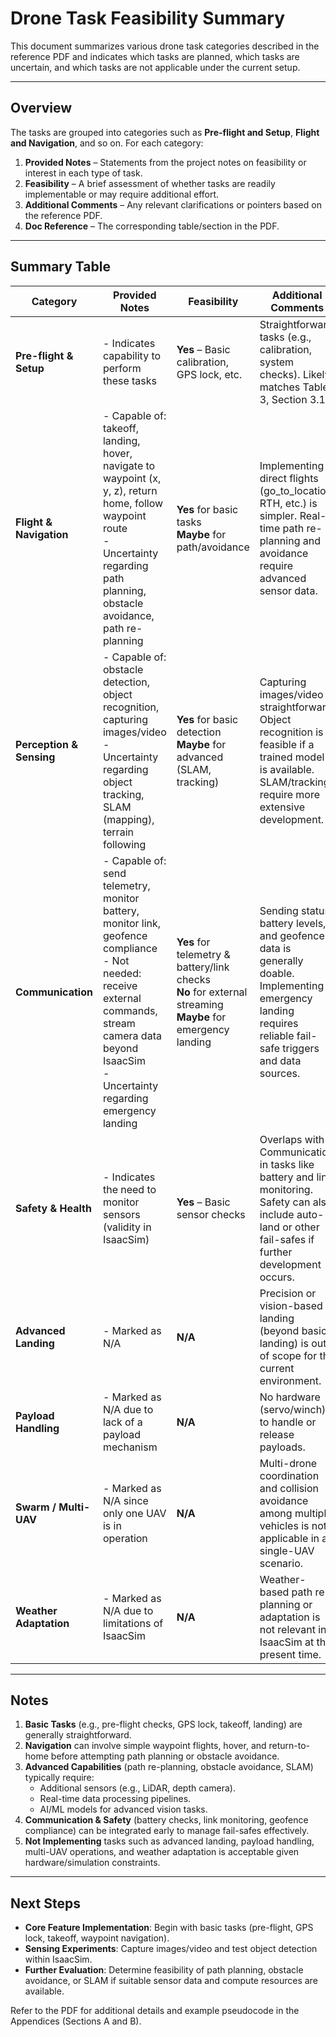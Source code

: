 # Drone Task Feasibility Summary

This document summarizes various drone task categories described in the reference PDF and indicates which tasks are planned, which tasks are uncertain, and which tasks are not applicable under the current setup.

---

## Overview

The tasks are grouped into categories such as **Pre-flight and Setup**, **Flight and Navigation**, and so on. For each category:

1. **Provided Notes** – Statements from the project notes on feasibility or interest in each type of task.  
2. **Feasibility** – A brief assessment of whether tasks are readily implementable or may require additional effort.  
3. **Additional Comments** – Any relevant clarifications or pointers based on the reference PDF.  
4. **Doc Reference** – The corresponding table/section in the PDF.

---

## Summary Table

| **Category**              | **Provided Notes**                                                                                                                                                                                                                           | **Feasibility**                                                               | **Additional Comments**                                                                                                 | **Doc Reference**      |
|---------------------------|---------------------------------------------------------------------------------------------------------------------------------------------------------------------------------------------------------------------------------------------|-------------------------------------------------------------------------------|--------------------------------------------------------------------------------------------------------------------------|------------------------|
| **Pre-flight & Setup**    | - Indicates capability to perform these tasks                                                                                                                                                                                                | **Yes** – Basic calibration, GPS lock, etc.                                   | Straightforward tasks (e.g., calibration, system checks). Likely matches Table 3, Section 3.1.                           | Table 3 (Sec. 3.1)     |
| **Flight & Navigation**   | - Capable of: takeoff, landing, hover, navigate to waypoint (x, y, z), return home, follow waypoint route<br/>- Uncertainty regarding path planning, obstacle avoidance, path re-planning                                                    | **Yes** for basic tasks<br/>**Maybe** for path/avoidance                      | Implementing direct flights (go_to_location, RTH, etc.) is simpler. Real-time path re-planning and avoidance require advanced sensor data.                    | Table 4 (Sec. 3.2)     |
| **Perception & Sensing**  | - Capable of: obstacle detection, object recognition, capturing images/video<br/>- Uncertainty regarding object tracking, SLAM (mapping), terrain following                                                                                 | **Yes** for basic detection<br/>**Maybe** for advanced (SLAM, tracking)       | Capturing images/video is straightforward. Object recognition is feasible if a trained model is available. SLAM/tracking require more extensive development.  | Table 5 (Sec. 3.3)     |
| **Communication**         | - Capable of: send telemetry, monitor battery, monitor link, geofence compliance<br/>- Not needed: receive external commands, stream camera data beyond IsaacSim<br/>- Uncertainty regarding emergency landing                              | **Yes** for telemetry & battery/link checks<br/>**No** for external streaming<br/>**Maybe** for emergency landing   | Sending status, battery levels, and geofence data is generally doable. Implementing emergency landing requires reliable fail-safe triggers and data sources.  | Table 6 (Sec. 3.4)     |
| **Safety & Health**       | - Indicates the need to monitor sensors (validity in IsaacSim)                                                                                                                                                                              | **Yes** – Basic sensor checks                                                 | Overlaps with Communication in tasks like battery and link monitoring. Safety can also include auto-land or other fail-safes if further development occurs.    | Table 6 (Sec. 3.4)     |
| **Advanced Landing**      | - Marked as N/A                                                                                                                                                                                                                            | **N/A**                                                                       | Precision or vision-based landing (beyond basic landing) is out of scope for the current environment.                                                          | Table 7 (Sec. 3.5)     |
| **Payload Handling**      | - Marked as N/A due to lack of a payload mechanism                                                                                                                                                                                          | **N/A**                                                                       | No hardware (servo/winch) to handle or release payloads.                                                                                                       | Table 7 (Sec. 3.5)     |
| **Swarm / Multi-UAV**     | - Marked as N/A since only one UAV is in operation                                                                                                                                                                                         | **N/A**                                                                       | Multi-drone coordination and collision avoidance among multiple vehicles is not applicable in a single-UAV scenario.                                           | Table 7 (Sec. 3.5)     |
| **Weather Adaptation**    | - Marked as N/A due to limitations of IsaacSim                                                                                                                                                                                             | **N/A**                                                                       | Weather-based path re-planning or adaptation is not relevant in IsaacSim at the present time.                                                                   | Table 7 (Sec. 3.5)     |

---

## Notes

1. **Basic Tasks** (e.g., pre-flight checks, GPS lock, takeoff, landing) are generally straightforward.  
2. **Navigation** can involve simple waypoint flights, hover, and return-to-home before attempting path planning or obstacle avoidance.  
3. **Advanced Capabilities** (path re-planning, obstacle avoidance, SLAM) typically require:
   - Additional sensors (e.g., LiDAR, depth camera).  
   - Real-time data processing pipelines.  
   - AI/ML models for advanced vision tasks.  
4. **Communication & Safety** (battery checks, link monitoring, geofence compliance) can be integrated early to manage fail-safes effectively.  
5. **Not Implementing** tasks such as advanced landing, payload handling, multi-UAV operations, and weather adaptation is acceptable given hardware/simulation constraints.

---

## Next Steps

- **Core Feature Implementation**: Begin with basic tasks (pre-flight, GPS lock, takeoff, waypoint navigation).  
- **Sensing Experiments**: Capture images/video and test object detection within IsaacSim.  
- **Further Evaluation**: Determine feasibility of path planning, obstacle avoidance, or SLAM if suitable sensor data and compute resources are available.

Refer to the PDF for additional details and example pseudocode in the Appendices (Sections A and B). 
